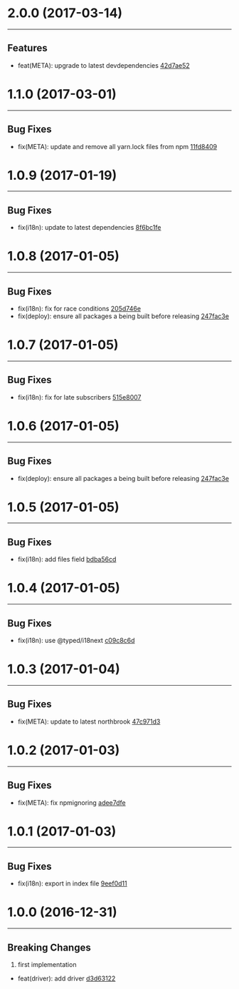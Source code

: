 # 2.0.0 (2017-03-14)
---

## Features

- feat(META): upgrade to latest devdependencies [42d7ae52](https://github.com/motorcyclejs/motorcyclejs/commits/42d7ae5276d8e585748f07532c0ab92c99160eee)

# 1.1.0 (2017-03-01)
---

## Bug Fixes

- fix(META): update and remove all yarn.lock files from npm [11fd8409](https://github.com/motorcyclejs/motorcyclejs/commits/11fd8409244fc85df82d004f3f42f8f78f4b65c2)

# 1.0.9 (2017-01-19)
---

## Bug Fixes

- fix(i18n): update to latest dependencies [8f6bc1fe](https://github.com/motorcyclejs/motorcyclejs/commits/8f6bc1fe7930a78284021f4e0c440cd237f1b14f)

# 1.0.8 (2017-01-05)
---

## Bug Fixes

- fix(i18n): fix for race conditions [205d746e](https://github.com/motorcyclejs/motorcyclejs/commits/205d746ec397e9c90933e20ae0a604d56c43e49d)
- fix(deploy): ensure all packages a being built before releasing [247fac3e](https://github.com/motorcyclejs/motorcyclejs/commits/247fac3ecbc1110343a0c48ee6c9fe1cad0b95d7)

# 1.0.7 (2017-01-05)
---

## Bug Fixes

- fix(i18n): fix for late subscribers [515e8007](https://github.com/motorcyclejs/motorcyclejs/commits/515e80073204d7dad423528f9d892a3ac4a58a08)

# 1.0.6 (2017-01-05)
---

## Bug Fixes

- fix(deploy): ensure all packages a being built before releasing [247fac3e](https://github.com/motorcyclejs/motorcyclejs/commits/247fac3ecbc1110343a0c48ee6c9fe1cad0b95d7)

# 1.0.5 (2017-01-05)
---

## Bug Fixes

- fix(i18n): add files field [bdba56cd](https://github.com/motorcyclejs/motorcyclejs/commits/bdba56cd4a42f06c55637cce8277b9664d665501)

# 1.0.4 (2017-01-05)
---

## Bug Fixes

- fix(i18n): use @typed/i18next [c09c8c6d](https://github.com/motorcyclejs/motorcyclejs/commits/c09c8c6df54bceddea7efe7f56e3683bf793128f)

# 1.0.3 (2017-01-04)
---

## Bug Fixes

- fix(META): update to latest northbrook [47c971d3](https://github.com/motorcyclejs/motorcyclejs/commits/47c971d3312d1df80049b4bcc2b410ccdc48f8f3)

# 1.0.2 (2017-01-03)
---

## Bug Fixes

- fix(META): fix npmignoring [adee7dfe](https://github.com/motorcyclejs/motorcyclejs/commits/adee7dfeaf56820919d290194dd2a575a1b2ff03)

# 1.0.1 (2017-01-03)
---

## Bug Fixes

- fix(i18n): export in index file [9eef0d11](https://github.com/motorcyclejs/motorcyclejs/commits/9eef0d11d7805e5686f0120c4b00543651cdbccb)

# 1.0.0 (2016-12-31)
---

## Breaking Changes

1. first implementation
  - feat(driver): add driver [d3d63122](https://github.com/motorcyclejs/motorcyclejs/commits/d3d631226420cae25458a8c072cc49711e498c4a)


